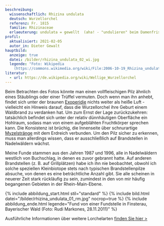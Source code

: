 ```yaml
---
beschreibung:
  wissenschaftlich: Rhizina undulata
  deutsch: Wurzellorchel
  referenz: Fr. 1815
  familie: Rhizinaceae
  erlaeuterung: undulata = gewellt  (aha! - "undulieren" beim Damenfriseur)
profil:
  aktualisiert: 2021-02-05
  autor_in: Dieter Gewalt
hauptbild:
  anzeige: true
  datei: /bilder/rhizina_undulata_02_wi.jpg
  legende: "Foto: Wikipedia
    (https://commons.wikimedia.org/wiki/File:2006-10-19_Rhizina_undulata_1.jpg)"
literatur:
  - url: https://de.wikipedia.org/wiki/Wellige_Wurzellorchel
---
```

Beim Betrachten des Fotos könnte man einen vollfleischigen Pilz ähnlich eines Stäublings oder einer Trüffel vermuten. Doch wenn man ihn anhebt, findet sich unter der braunen [Exoperidie](Exoperidie "Glossar") nichts weiter als heiße Luft - vielleicht ein Hinweis darauf, dass die Wurzellorchel ihre Geburt einem Waldbrand zu verdanken hat. Um zum Ernst der Lage zurückzukehren: tatsächlich befindet sich unter der relativ dünnhäutigen Oberfläche ein Hohlraum, sodass man von einem aufgeblähten Fruchtkörper sprechen kann. Die Konsistenz ist brüchig, die Innenseite über schnurartige [Myzelstränge](Myzel "Glossar") mit dem Erdreich verbunden. Um den Pilz sicher zu erkennen, muss man allerdings wissen, dass er ausschließlich auf Brandstellen in Nadelwäldern wächst.

Meine Funde stammen aus den Jahren 1987 und 1996, alle in Nadelwäldern westlich von Buchschlag, in denen es zuvor gebrannt hatte. Auf anderen Brandstellen (z. B. auf Grillplätzen) habe ich ihn nie beobachtet, obwohl ich solche speziellen Kleinbiotope stets nach typischen Brandstellenpilze absuche, von denen es eine beträchtliche Anzahl gibt. Sie alle scheinen in neuerer Zeit stark rückläufig zu sein, zumindest in den von mir häufig begangenen Gebieten in der Rhein-Main-Ebene.

{% include abbildung_start.html stil="standard" %}
{% include bild.html datei="/bilder/rhizina_undulata_01_rm.jpg" nocrop=true %}
{% include abbildung_ende.html legende="Fund von einer Fundstelle in Finsterau, Bayerischer Wald (Foto: Rudi Markones, 28.11.2011)" %}

Ausführliche Informationen über weitere Lorchelarten [finden Sie hier >](/verwandt/lorcheln)